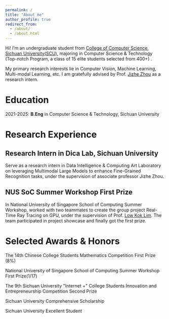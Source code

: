 ```yaml
---
permalink: /
title: "About me"
author_profile: true
redirect_from: 
  - /about/
  - /about.html
---
```


Hi! I’m an undergraduate student from [College of Computer Science](https://cs.scu.edu.cn/), [Sichuan University(SCU)](https://www.scu.edu.cn/), majoring in Computer Science & Technology (Top-notch Program, a class of 15 elite students selected from 400+) .

My primary research interests lie in Computer Vision, Machine Learning, Multi-modal Learning, etc. I am gratefully advised by Prof. [Jizhe Zhou](https://knightzjz.github.io/) as a research intern.

# Education

2021-2025: __B.Eng__ in Computer Science & Technology, Sichuan University

# Research Experience
## Research Intern in Dica Lab, Sichuan University

Serve as a research intern in Data Intelligence & Computing Art Laboratory on leveraging Multimodal Large Models to enhance Fine-Grained Recognition tasks, under the supervision of associate professor Jizhe Zhou.

## NUS SoC Summer Workshop First Prize


In National University of Singapore School of Computing Summer Workshop, worked with two teammates to create the group project Real-Time Ray Tracing on GPU, under the supervision of Prof. [Low Kok Lim](https://www.comp.nus.edu.sg/~lowkl/). The team participated in project showcase and finally got the first prize.

# Selected Awards & Honors

The 14th Chinese College Students Mathematics Competition First Prize (8%)

National University of Singapore School of Computing Summer Workshop First Prize(1/17)

The 9th Sichuan University "Internet +" College Students Innovation and Entrepreneurship Competition Second Prize

Sichuan University Comprehensive Scholarship

Sichuan University Excellent Student



